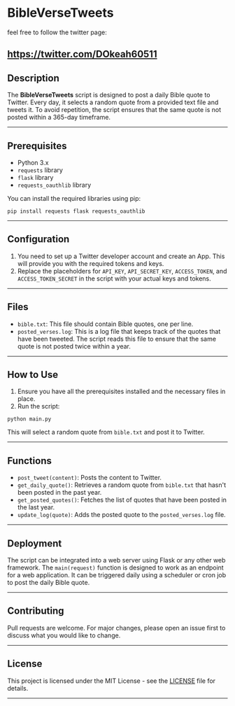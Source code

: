 # BibleVerseTweets
feel free to follow the twitter page:


https://twitter.com/DOkeah60511
---

## Description

The **BibleVerseTweets** script is designed to post a daily Bible quote to Twitter. Every day, it selects a random quote from a provided text file and tweets it. To avoid repetition, the script ensures that the same quote is not posted within a 365-day timeframe.

---

## Prerequisites

- Python 3.x
- `requests` library
- `flask` library
- `requests_oauthlib` library

You can install the required libraries using pip:

```
pip install requests flask requests_oauthlib
```

---

## Configuration

1. You need to set up a Twitter developer account and create an App. This will provide you with the required tokens and keys.
2. Replace the placeholders for `API_KEY`, `API_SECRET_KEY`, `ACCESS_TOKEN`, and `ACCESS_TOKEN_SECRET` in the script with your actual keys and tokens.

---

## Files

- `bible.txt`: This file should contain Bible quotes, one per line.
- `posted_verses.log`: This is a log file that keeps track of the quotes that have been tweeted. The script reads this file to ensure that the same quote is not posted twice within a year.

---

## How to Use

1. Ensure you have all the prerequisites installed and the necessary files in place.
2. Run the script:

```
python main.py
```

This will select a random quote from `bible.txt` and post it to Twitter.

---

## Functions

- `post_tweet(content)`: Posts the content to Twitter.
- `get_daily_quote()`: Retrieves a random quote from `bible.txt` that hasn't been posted in the past year.
- `get_posted_quotes()`: Fetches the list of quotes that have been posted in the last year.
- `update_log(quote)`: Adds the posted quote to the `posted_verses.log` file.

---

## Deployment

The script can be integrated into a web server using Flask or any other web framework. The `main(request)` function is designed to work as an endpoint for a web application. It can be triggered daily using a scheduler or cron job to post the daily Bible quote.

---

## Contributing

Pull requests are welcome. For major changes, please open an issue first to discuss what you would like to change.

---

## License

This project is licensed under the MIT License - see the [LICENSE](LICENSE) file for details.

---
